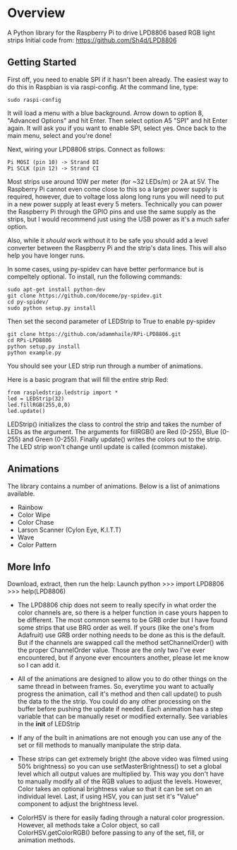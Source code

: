 Overview 
====
A Python library for the Raspberry Pi to drive LPD8806 based RGB light strips
Initial code from: https://github.com/Sh4d/LPD8806

Getting Started 
----
First off, you need to enable SPI if it hasn't been already. The easiest way to do this in Raspbian is via raspi-config. At the command line, type:

	sudo raspi-config
	
It will load a menu with a blue background. Arrow down to option 8, "Advanced Options" and hit Enter. Then select option A5 "SPI" and hit Enter again. It will ask you if you want to enable SPI, select yes. Once back to the main menu, select <Finish> and you're done!

Next, wiring your LPD8806 strips.
Connect as follows:

	Pi MOSI (pin 10) -> Strand DI
	Pi SCLK (pin 12) -> Strand CI

Most strips use around 10W per meter (for ~32 LEDs/m) or 2A at 5V.
The Raspberry Pi cannot even come close to this so a larger power supply is required, however, due to voltage loss along long runs you will need to put in a new power supply at least every 5 meters. Technically you can power the Raspberry Pi through the GPIO pins and use the same supply as the strips, but I would recommend just using the USB power as it's a much safer option.

Also, while it *should* work without it to be safe you should add a level converter between the Raspberry Pi and the strip's data lines. This will also help you have longer runs.

In some cases, using py-spidev can have better performance but is compeltely optional. To install, run the following commands:

	sudo apt-get install python-dev
	git clone https://github.com/doceme/py-spidev.git
	cd py-spidev/
	sudo python setup.py install

Then set the second parameter of LEDStrip to True to enable py-spidev

    git clone https://github.com/adammhaile/RPi-LPD8806.git
    cd RPi-LPD8806
	python setup.py install
    python example.py
    
You should see your LED strip run through a number of animations. 

Here is a basic program that will fill the entire strip Red:

    from raspledstrip.ledstrip import *
    led = LEDStrip(32)
    led.fillRGB(255,0,0)
    led.update()
    
LEDStrip() initializes the class to control the strip and takes the number of LEDs as the argument. The arguments for fillRGB() are Red (0-255), Blue (0-255) and Green (0-255). Finally update() writes the colors out to the strip. The LED strip won't change until update is called (common mistake). 

Animations
----
The library contains a number of animations. Below is a list of animations available.
* Rainbow
* Color Wipe
* Color Chase
* Larson Scanner (Cylon Eye, K.I.T.T)
* Wave
* Color Pattern


More Info
---------

Download, extract, then run the help:
Launch python
    >>> import LPD8806
    >>> help(LPD8806)



* The LPD8806 chip does not seem to really specify in what order the color channels are, so there is a helper function in case yours happen to be different. The most common seems to be GRB order but I have found some strips that use BRG order as well. If yours (like the one's from Adafruit) use GRB order nothing needs to be done as this is the default. But if the channels are swapped call the method setChannelOrder() with the proper ChannelOrder value. Those are the only two I've ever encountered, but if anyone ever encounters another, please let me know so I can add it.
 
* All of the animations are designed to allow you to do other things on the same thread in between frames. So, everytime you want to actually progress the animation, call it's method and then call update() to push the data to the the strip. You could do any other processing on the buffer before pushing the update if needed. Each animation has a step variable that can be manually reset or modified externally. See variables in the __init__ of LEDStrip
 
* If any of the built in animations are not enough you can use any of the set or fill methods to manually manipulate the strip data.
 
 * These strips can get extremely bright (the above video was filmed using 50% brightness) so you can use setMasterBrightness() to set a global level which all output values are multiplied by. This way you don't have to manually modify all of the RGB values to adjust the levels. However, Color takes an optional brightness value so that it can be set on an individual level. Last, if using HSV, you can just set it's "Value" component to adjust the brightness level.
 
* ColorHSV is there for easily fading through a natural color progression. However, all methods take a Color object, so call ColorHSV.getColorRGB() before passing to any of the set, fill, or animation methods.

